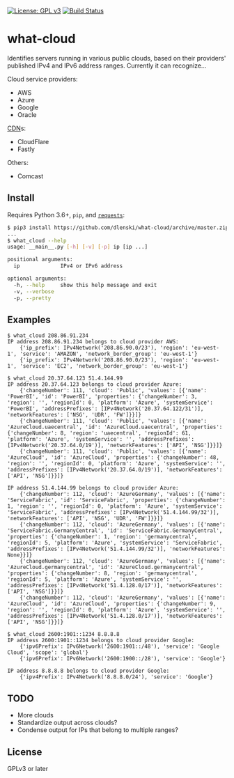 [![License: GPL v3](https://img.shields.io/badge/License-GPL%20v3-blue.svg)](https://www.gnu.org/licenses/gpl-3.0)
[![Build Status](https://api.travis-ci.org/dlenski/what-cloud.png)](https://travis-ci.com/github/dlenski/what-cloud)

# what-cloud

Identifies servers running in various public clouds, based on their providers'
published IPv4 and IPv6 address ranges. Currently it can recognize…

Cloud service providers:

* AWS
* Azure
* Google
* Oracle

[CDN](https://en.wikipedia.org/wiki/Content_delivery_network)s:

* CloudFlare
* Fastly

Others:

* Comcast

## Install

Requires Python 3.6+, `pip`, and [`requests`](https://requests.readthedocs.io):

```sh
$ pip3 install https://github.com/dlenski/what-cloud/archive/master.zip
...
$ what_cloud --help
usage: __main__.py [-h] [-v] [-p] ip [ip ...]

positional arguments:
  ip             IPv4 or IPv6 address

optional arguments:
  -h, --help     show this help message and exit
  -v, --verbose
  -p, --pretty
```

## Examples

```
$ what_cloud 208.86.91.234
IP address 208.86.91.234 belongs to cloud provider AWS:
	{'ip_prefix': IPv4Network('208.86.90.0/23'), 'region': 'eu-west-1', 'service': 'AMAZON', 'network_border_group': 'eu-west-1'}
	{'ip_prefix': IPv4Network('208.86.90.0/23'), 'region': 'eu-west-1', 'service': 'EC2', 'network_border_group': 'eu-west-1'}
```

```
$ what_cloud 20.37.64.123 51.4.144.99
IP address 20.37.64.123 belongs to cloud provider Azure:
	{'changeNumber': 111, 'cloud': 'Public', 'values': [{'name': 'PowerBI', 'id': 'PowerBI', 'properties': {'changeNumber': 3, 'region': '', 'regionId': 0, 'platform': 'Azure', 'systemService': 'PowerBI', 'addressPrefixes': [IPv4Network('20.37.64.122/31')], 'networkFeatures': ['NSG', 'UDR', 'FW']}}]}
	{'changeNumber': 111, 'cloud': 'Public', 'values': [{'name': 'AzureCloud.uaecentral', 'id': 'AzureCloud.uaecentral', 'properties': {'changeNumber': 8, 'region': 'uaecentral', 'regionId': 61, 'platform': 'Azure', 'systemService': '', 'addressPrefixes': [IPv4Network('20.37.64.0/19')], 'networkFeatures': ['API', 'NSG']}}]}
	{'changeNumber': 111, 'cloud': 'Public', 'values': [{'name': 'AzureCloud', 'id': 'AzureCloud', 'properties': {'changeNumber': 48, 'region': '', 'regionId': 0, 'platform': 'Azure', 'systemService': '', 'addressPrefixes': [IPv4Network('20.37.64.0/19')], 'networkFeatures': ['API', 'NSG']}}]}

IP address 51.4.144.99 belongs to cloud provider Azure:
	{'changeNumber': 112, 'cloud': 'AzureGermany', 'values': [{'name': 'ServiceFabric', 'id': 'ServiceFabric', 'properties': {'changeNumber': 1, 'region': '', 'regionId': 0, 'platform': 'Azure', 'systemService': 'ServiceFabric', 'addressPrefixes': [IPv4Network('51.4.144.99/32')], 'networkFeatures': ['API', 'NSG', 'UDR', 'FW']}}]}
	{'changeNumber': 112, 'cloud': 'AzureGermany', 'values': [{'name': 'ServiceFabric.GermanyCentral', 'id': 'ServiceFabric.GermanyCentral', 'properties': {'changeNumber': 1, 'region': 'germanycentral', 'regionId': 5, 'platform': 'Azure', 'systemService': 'ServiceFabric', 'addressPrefixes': [IPv4Network('51.4.144.99/32')], 'networkFeatures': None}}]}
	{'changeNumber': 112, 'cloud': 'AzureGermany', 'values': [{'name': 'AzureCloud.germanycentral', 'id': 'AzureCloud.germanycentral', 'properties': {'changeNumber': 8, 'region': 'germanycentral', 'regionId': 5, 'platform': 'Azure', 'systemService': '', 'addressPrefixes': [IPv4Network('51.4.128.0/17')], 'networkFeatures': ['API', 'NSG']}}]}
	{'changeNumber': 112, 'cloud': 'AzureGermany', 'values': [{'name': 'AzureCloud', 'id': 'AzureCloud', 'properties': {'changeNumber': 9, 'region': '', 'regionId': 0, 'platform': 'Azure', 'systemService': '', 'addressPrefixes': [IPv4Network('51.4.128.0/17')], 'networkFeatures': ['API', 'NSG']}}]}
```

```
$ what_cloud 2600:1901::1234 8.8.8.8
IP address 2600:1901::1234 belongs to cloud provider Google:
	{'ipv6Prefix': IPv6Network('2600:1901::/48'), 'service': 'Google Cloud', 'scope': 'global'}
	{'ipv6Prefix': IPv6Network('2600:1900::/28'), 'service': 'Google'}

IP address 8.8.8.8 belongs to cloud provider Google:
	{'ipv4Prefix': IPv4Network('8.8.8.0/24'), 'service': 'Google'}
```

## TODO

* More clouds
* Standardize output across clouds?
* Condense output for IPs that belong to multiple ranges?

## License

GPLv3 or later

